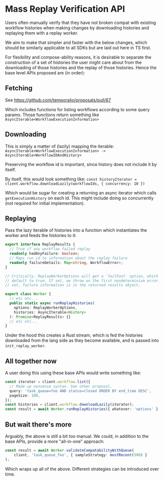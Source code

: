 # Mass Replay Verification API

Users often manually verify that they have not broken compat with existing
workflow histories when making changes by downloading histories and replaying
them with a replay worker.

We aim to make that simpler and faster with the below changes, which should
be similarly applicable to all SDKs but are laid out here in TS first.

For flexibility and compose-ability reasons, it is desirable to separate the
construction of a set of histories the user might care about from the 
downloading of those histories and the replay of those histories. Hence
the base level APIs proposed are (in order):

## Fetching
See https://github.com/temporalio/proposals/pull/67

Which includes functions for listing workflows according to some query params.
Those functions return something like `AsyncIterable<WorkflowExecutionInformation>`

## Downloading
This is simply a matter of (lazily) mapping the iterable:
`AsyncIterable<WorkflowExecutionInformation> -> AsyncIterable<WorkflowIDAndHistory>`

Preserving the workflow id is important, since history does not include it
by itself.

By itself, this would look something like:
`const historyIterator = client.workflow.downloadLazily(workflowIds, { concurrency: 10 })`

Which would be sugar for creating a returning an async iterator which calls
`getExecutionHistory` on each id. This might include doing so concurrently
(not required for initial implementation).


## Replaying
Pass the lazy iterable of histories into a function which instantiates the
worker and feeds the histories to it:

```typescript
export interface ReplayResults {
  // True if any workflow failed replay
  readonly hadAnyFailure: boolean;
  // Maps run id to information about the replay failure
  readonly failureDetails: Map<string, WorkflowError>;
}

// Critically, ReplayWorkerOptions will get a `failFast` option, which will
// default to true. If set, we throw on the first nondeterminism error. If not
// set, failure information is in the returned results object.

export class Worker {
  // etc etc...
  public static async runReplayHistories(
    options: ReplayWorkerOptions,
    histories: AsyncIterable<History>
  ): Promise<ReplayResults> {}
  // etc etc...
}
```

Under the hood this creates a Rust stream, which is fed the histories
downloaded from the lang side as they become available, and is passed into 
`init_replay_worker`.

## All together now
A user doing this using these base APIs would write something like:
```typescript
const iterator = client.workflow.list({
  // Made up nonsense syntax. See other proposal.
  query: 'task_queue=foo AND status=closed ORDER BY end_time DESC',
  pageSize: 100,
});
const histories = client.workflow.downloadLazily(iterator);
const result = await Worker.runReplayHistories({ whatever: 'options' }, histories);
```

## But wait there's more
Arguably, the above is still a bit too manual. We could, in addition to the
base APIs, provide a more "all-in-one" approach:

```typescript
const result = await Worker.validateCompatabilityWithQueue(
    client, 'task_queue_foo', { sampleStrategy: mostRecent(500) }
);
```

Which wraps up all of the above. Different strategies can be introduced over
time.
